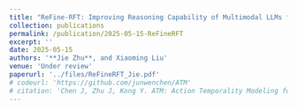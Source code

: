 ```yaml
---
title: "ReFine-RFT: Improving Reasoning Capability of Multimodal LLMs for Fine-grained Recognition"
collection: publications
permalink: /publication/2025-05-15-ReFineRFT
excerpt: ''
date: 2025-05-15
authors: '**Jie Zhu**, and Xiaoming Liu'
venue: 'Under review'
paperurl: '../files/ReFineRFT_Jie.pdf'
# codeurl: 'https://github.com/junwenchen/ATM'
# citation: 'Chen J, Zhu J, Kong Y. ATM: Action Temporality Modeling for Video Question Answering[C]//Proceedings of the 31st ACM International Conference on Multimedia. 2023: 4886-4895.'
---
```


<!-- <div style="text-align: center;">
  <img src="../images/atm_teaser_mm23.png" alt="alt text">
</div> -->
